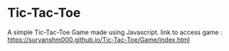 # Tic-Tac-Toe

A simple Tic-Tac-Toe Game made using Javascript.
link to access game : https://suryanshm000.github.io/Tic-Tac-Toe/Game/index.html
